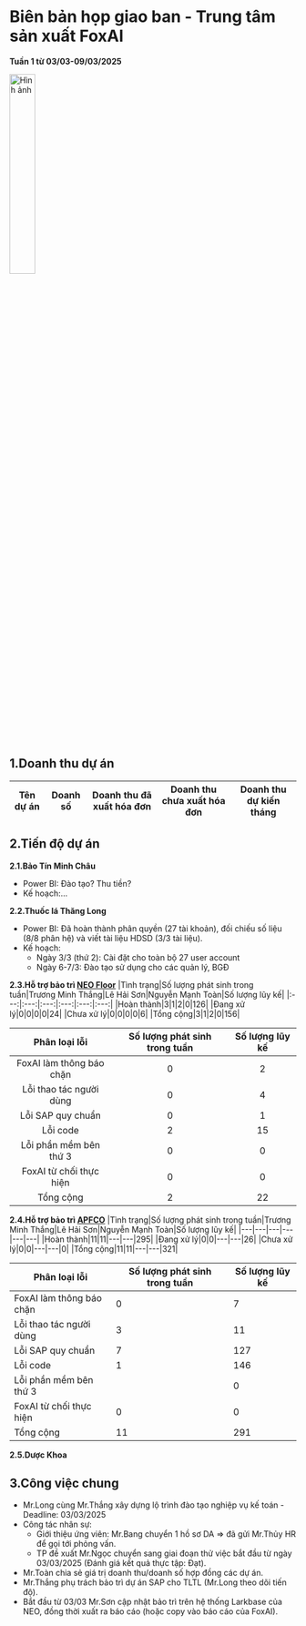# Biên bản họp giao ban - Trung tâm sản xuất FoxAI
**Tuần 1 từ 03/03-09/03/2025**

<img src="https://fox.ai.vn/wp-content/uploads/2024/07/Logo_Original-1.png" alt="Hình ảnh" width="30%" />

## 1.Doanh thu dự án

|Tên dự án|Doanh số|Doanh thu đã xuất hóa đơn|Doanh thu chưa xuất hóa đơn|Doanh thu dự kiến tháng|
|---|---|---|---|---|

## 2.Tiến độ dự án
**2.1.Bảo Tín Minh Châu**
- Power BI: Đào tạo? Thu tiền?
- Kế hoạch:...

**2.2.Thuốc lá Thăng Long**
- Power BI: Đã hoàn thành phân quyền (27 tài khoản), đối chiếu số liệu (8/8 phân hệ) và viết tài liệu HDSD (3/3 tài liệu).
- Kế hoạch:
  - Ngày 3/3 (thứ 2): Cài đặt cho toàn bộ 27 user account
  - Ngày 6-7/3: Đào tạo sử dụng cho các quản lý, BGĐ

**2.3.Hỗ trợ bảo trì [NEO Floor](https://docs.google.com/spreadsheets/d/1s1P4OAxUDQQOeRqWrUGddHT2rF48UiNk1ku5Qn2F-0M/edit?gid=0#gid=0)**
|Tình trạng|Số lượng phát sinh trong tuần|Trương Minh Thắng|Lê Hải Sơn|Nguyễn Mạnh Toàn|Số lượng lũy kế|
|:---:|:---:|:---:|:---:|:---:|:---:|
|Hoàn thành|3|1|2|0|126|
|Đang xử lý|0|0|0|0|24|
|Chưa xử lý|0|0|0|0|6|
|Tổng cộng|3|1|2|0|156|

|Phân loại lỗi|Số lượng phát sinh trong tuần|Số lượng lũy kế|
|:---:|:---:|:---:|
|FoxAI làm thông báo chặn|0|2|
|Lỗi thao tác người dùng|0|4|
|Lỗi SAP quy chuẩn|0|1|
|Lỗi code|2|15|
|Lỗi phần mềm bên thứ 3|0|0|
|FoxAI từ chối thực hiện|0|0|
|Tổng cộng|2|22|

**2.4.Hỗ trợ bảo trì [APFCO](https://docs.google.com/spreadsheets/d/1hrzJ8shZMMsz5Ueclong4FIQyl3XdeRd7nUgtvmYEyA/edit?gid=1120222708#gid=1120222708)**
|Tình trạng|Số lượng phát sinh trong tuần|Trương Minh Thắng|Lê Hải Sơn|Nguyễn Mạnh Toàn|Số lượng lũy kế|
|---|---|---|---|---|---|
|Hoàn thành|11|11|---|---|295|
|Đang xử lý|0|0|---|---|26|
|Chưa xử lý|0|0|---|---|0|
|Tổng cộng|11|11|---|---|321|

|Phân loại lỗi|Số lượng phát sinh trong tuần|Số lượng lũy kế|
|---|---|---|
|FoxAI làm thông báo chặn|0|7|
|Lỗi thao tác người dùng|3|11|
|Lỗi SAP quy chuẩn|7|127|
|Lỗi code|1|146|
|Lỗi phần mềm bên thứ 3||0|
|FoxAI từ chối thực hiện|0|0|
|Tổng cộng|11|291|

**2.5.Dược Khoa**

## 3.Công việc chung
- Mr.Long cùng Mr.Thắng xây dựng lộ trình đào tạo nghiệp vụ kế toán - Deadline: 03/03/2025
- Công tác nhân sự:
  - Giới thiệu ứng viên: Mr.Bang chuyển 1 hồ sơ DA => đã gửi Mr.Thủy HR để gọi tới phỏng vấn.
  - TP đề xuất Mr.Ngọc chuyển sang giai đoạn thử việc bắt đầu từ ngày 03/03/2025 (Đánh giá kết quả thực tập: Đạt).
- Mr.Toàn chia sẻ giá trị doanh thu/doanh số hợp đồng các dự án.
- Mr.Thắng phụ trách bảo trì dự án SAP cho TLTL (Mr.Long theo dõi tiến độ).
- Bắt đầu từ 03/03 Mr.Sơn cập nhật bảo trì trên hệ thống Larkbase của NEO, đồng thời xuất ra báo cáo (hoặc copy vào báo cáo của FoxAI).
